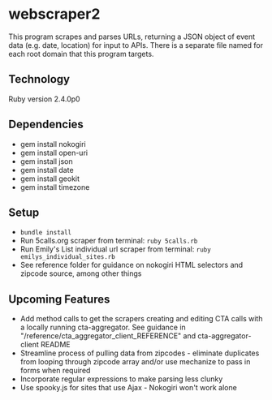 # webscraper2
This program scrapes and parses URLs, returning a JSON object of event data (e.g. date, location) for input to APIs.  There is a separate file named for each root domain that this program targets.


## Technology
Ruby version 2.4.0p0


## Dependencies
* gem install nokogiri
* gem install open-uri
* gem install json
* gem install date
* gem install geokit
* gem install timezone


## Setup
* `bundle install`
* Run 5calls.org scraper from terminal: `ruby 5calls.rb`
* Run Emily's List individual url scraper from terminal: `ruby emilys_individual_sites.rb`
* See reference folder for guidance on nokogiri HTML selectors and zipcode source, among other things


## Upcoming Features
* Add method calls to get the scrapers creating and editing CTA calls with a locally running cta-aggregator.  See guidance in "/reference/cta_aggregator_client_REFERENCE" and cta-aggregator-client README
* Streamline process of pulling data from zipcodes - eliminate duplicates from looping through zipcode array and/or use mechanize to pass in forms when required
* Incorporate regular expressions to make parsing less clunky
* Use spooky.js for sites that use Ajax - Nokogiri won't work alone
